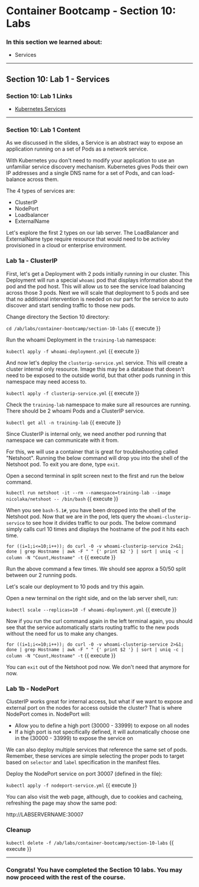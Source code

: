 # Container Bootcamp - Section 10: Labs

### In this section we learned about:

* Services

____

## Section 10: Lab 1 - Services

### Section 10: Lab 1 Links

* [Kubernetes Services](https://kubernetes.io/docs/concepts/services-networking/service/)

____

### Section 10: Lab 1 Content

As we discussed in the slides, a Service is an abstract way to expose an application running on a set of Pods as a network service.

With Kubernetes you don't need to modify your application to use an unfamiliar service discovery mechanism. Kubernetes gives Pods their own IP addresses and a single DNS name for a set of Pods, and can load-balance across them.

The 4 types of services are:

* ClusterIP
* NodePort
* Loadbalancer
* ExternalName

Let's explore the first 2 types on our lab server. The LoadBalancer and ExternalName type require resource that would need to be activley provisioned in a cloud or enterprise environment.

### Lab 1a - ClusterIP

First, let's get a Deployment with 2 pods initially running in our cluster. This Deployment will run a special `whoami` pod that displays information about the pod and the pod host. This will allow us to see the service load balancing across those 3 pods. Next we will scale that deployment to 5 pods and see that no additional intervention is needed on our part for the service to auto discover and start sending traffic to those new pods.

Change directory the Section 10 directory:

`cd /ab/labs/container-bootcamp/section-10-labs` {{ execute }}

Run the whoami Deployment in the `training-lab` namespace:

`kubectl apply -f whoami-deployment.yml` {{ execute }}

And now let's deploy the `clusterip-service.yml` service. This will create a cluster internal only resource. Image this may be a database that doesn't need to be exposed to the outside world, but that other pods running in this namespace may need access to.

`kubectl apply -f clusterip-service.yml` {{ execute }}

Check the `training-lab` namespace to make sure all resources are running. There should be 2 whoami Pods and a ClusterIP service.

`kubectl get all -n training-lab` {{ execute }}

Since ClusterIP is internal only, we need another pod running that namespace we can communicate with it from.

For this, we will use a container that is great for troubleshooting called "Netshoot". Running the below command will drop you into the shell of the Netshoot pod. To exit you are done, type `exit`.

Open a second terminal in split screen next to the first and run the below command.

`kubectl run netshoot -it --rm --namespace=training-lab --image nicolaka/netshoot -- /bin/bash` {{ execute }}

When you see `bash-5.1#`, you have been dropped into the shell of the Netshoot pod. Now that we are in the pod, lets query the `whoami-clusterip-service` to see how it divides traffic to our pods. The below command simply calls curl 10 times and displays the hostname of the pod it hits each time.

`for ((i=1;i<=10;i++)); do curl -0 -v whoami-clusterip-service 2>&1; done | grep Hostname | awk -F " " {' print $2 '} | sort | uniq -c | column -N "Count,Hostname" -t` {{ execute }}

Run the above command a few times. We should see approx a 50/50 split between our 2 running pods.

Let's scale our deployment to 10 pods and try this again.

Open a new terminal on the right side, and on the lab server shell, run:

`kubectl scale --replicas=10 -f whoami-deployment.yml` {{ execute }}

Now if you run the curl command again in the left terminal again, you should see that the service automatically starts routing traffic to the new pods without the need for us to make any changes.

`for ((i=1;i<=10;i++)); do curl -0 -v whoami-clusterip-service 2>&1; done | grep Hostname | awk -F " " {' print $2 '} | sort | uniq -c | column -N "Count,Hostname" -t` {{ execute }}

You can `exit` out of the Netshoot pod now. We don't need that anymore for now.

### Lab 1b - NodePort

ClusterIP works great for internal access, but what if we want to expose and external port on the nodes for access outside the cluster? That is where NodePort comes in. NodePort will:

* Allow you to define a high port (30000 - 33999) to expose on all nodes
* If a high port is not specifically defined, it will automatically choose one in the (30000 - 33999) to expose the service on

We can also deploy multiple services that reference the same set of pods. Remember, these services are simple selecting the proper pods to target based on `selector` and `label` specification in the manifest files.

Deploy the NodePort service on port 30007 (defined in the file):

`kubectl apply -f nodeport-service.yml` {{ execute }}

You can also visit the web page, although, due to cookies and cacheing, refreshing the page may show the same pod:

http://LABSERVERNAME:30007

### Cleanup

`kubectl delete -f /ab/labs/container-bootcamp/section-10-labs` {{ execute }}

____

### Congrats! You have completed the Section 10 labs. You may now proceed with the rest of the course.